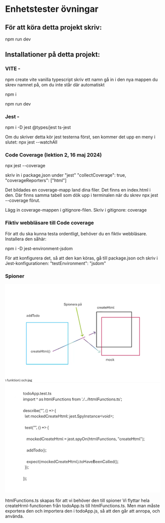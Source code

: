 # Enhetstester övningar

## För att köra detta projekt skriv:
npm run dev

## Installationer på detta projekt:

### VITE -
npm create vite
vanilla
typescript
skriv ett namn
gå in i den nya mappen du skrev namnet på, om du inte står där automatiskt

npm i

npm run dev

### Jest - 

npm i -D jest @types/jest ts-jest


Om du skriver detta kör jest testerna först, sen kommer det upp en meny i slutet:
npx jest --watchAll

### Code Coverage (lektion 2, 16 maj 2024)

npx jest --coverage

skriv in i package,json under "jest"
"collectCoverage": true,
"coverageReporters": ["html"]

Det bildades en coverage-mapp land dina filer. Det finns en index.html i den. Där finns samma tabell som dök upp i terminalen när du skrev npx jest --coverage förut.

Lägg in coverage-mappen i gitignore-filen. Skriv i gitignore: coverage

### Fiktiv webbläsare till Code coverage

För att du ska kunna testa ordentligt, behöver du en fiktiv webbläsare. Installera den såhär:

npm i -D jest-environment-jsdom

För att konfigurera det, så att den kan köras, gå till package.json och skriv i Jest-konfigurationen:
"testEnvironment": "jsdom"


### Spioner

![spioner](img/spioner.png)
![spioner](img/spionkod.png)

htmlFunctions.ts skapas för att vi behöver den till spioner
Vi flyttar hela createHrml-functionen från todoApp.ts till htmlFunctions.ts.
Men man måste exportera den och importera den i todoApp.js, så att den går att anropa, och använda.